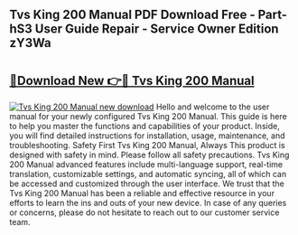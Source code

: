 ## Tvs King 200 Manual PDF Download Free - Part-hS3 User Guide Repair - Service Owner Edition zY3Wa

# <h2><a href="http://bc95126.oget.top/?id=Tvs+King+200+Manual">🔗Download New 👉🔴 Tvs King 200 Manual</a></h2>

[![Tvs King 200 Manual new download](https://i.imgur.com/5g1atiW.png)](http://bc95126.oget.top/?id=Tvs+King+200+Manual)
Hello and welcome to the user manual for your newly configured Tvs King 200 Manual. This guide is here to help you master the functions and capabilities of your product. Inside, you will find detailed instructions for installation, usage, maintenance, and troubleshooting. Safety First Tvs King 200 Manual, Always This product is designed with safety in mind. Please follow all safety precautions. Tvs King 200 Manual advanced features include multi-language support, real-time translation, customizable settings, and automatic syncing, all of which can be accessed and customized through the user interface. We trust that the Tvs King 200 Manual has been a reliable and effective resource in your efforts to learn the ins and outs of your new device. In case of any queries or concerns, please do not hesitate to reach out to our customer service team.
